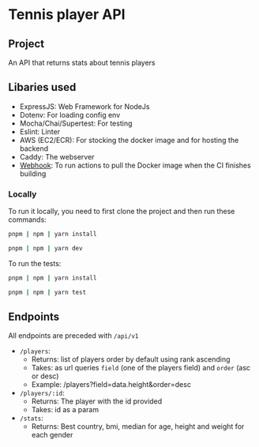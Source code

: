 # Tennis player API

## Project

An API that returns stats about tennis players

## Libaries used

* ExpressJS: Web Framework for NodeJs
* Dotenv: For loading config env
* Mocha/Chai/Supertest: For testing
* Eslint: Linter
* AWS (EC2/ECR): For stocking the docker image and for hosting the backend
* Caddy: The webserver
* [Webhook](https://github.com/adnanh/webhook): To run actions to pull the Docker image when the CI finishes building

### Locally

To run it locally, you need to first clone the project and then run these commands:

```bash
pnpm | npm | yarn install

pnpm | npm | yarn dev
```

To run the tests:

```bash
pnpm | npm | yarn install

pnpm | npm | yarn test
```

## Endpoints

All endpoints are preceded with `/api/v1`

* `/players`:
  * Returns: list of players order by default using rank ascending
  * Takes: as url queries `field` (one of the players field) and `order` (asc or desc)
  * Example: /players?field=data.height&order=desc
* `/players/:id`:
  * Returns: The player with the id provided
  * Takes: id as a param
* `/stats`:
  * Returns: Best country, bmi, median for age, height and weight for each gender
